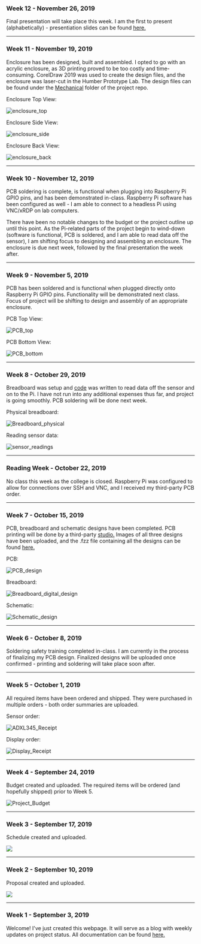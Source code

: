 <html>
 <head></head>
 <body>
  <h3 id="november-26-2019-week-12">Week 12 - November 26, 2019</h3>
  <p>Final presentation will take place this week. I am the first to present (alphabetically) - presentiation slides can be found <a href="https://github.com/Breezydust/ADXL345/blob/master/Documentation/ADXL345_Final_Presentation.pptx">here.</a></p>
  <hr>
  
  <h3 id="november-19-2019-week-11">Week 11 - November 19, 2019</h3>
  <p>Enclosure has been designed, built and assembled. I opted to go with an acrylic enclosure, as 3D printing proved to be too costly and time-consuming. CorelDraw 2019 was used to create the design files, and the enclosure was laser-cut in the Humber Prototype Lab. The design files can be found under the <a href="https://github.com/Breezydust/ADXL345/blob/master/Mechanical">Mechanical</a> folder of the project repo.</p>
  
  <p>Enclosure Top View:</p>
  <p><img src="/ADXL345/Images/ADXL345_Enclosure_Top.jpg" alt="enclosure_top"/></p>
  
  <p>Enclosure Side View:</p>
  <p><img src="/ADXL345/Images/ADXL345_Enclosure_Side.jpg" alt="enclosure_side"/></p>
  
  <p>Enclosure Back View:</p>
  <p><img src="/ADXL345/Images/ADXL345_Enclosure_Back.jpg" alt="enclosure_back"/></p>
  <hr>
  
  
  <h3 id="november-12-2019-week-10">Week 10 - November 12, 2019</h3>
  <p>PCB soldering is complete, is functional when plugging into Raspberry Pi GPIO pins, and has been demonstrated in-class. Raspberry Pi software has been configured as well - I am able to connect to a headless Pi using VNC/xRDP on lab computers. 
   
   
  There have been no notable changes to the budget or the project outline up until this point. As the Pi-related parts of the project begin to wind-down (software is functional, PCB is soldered, and I am able to read data off the sensor), I am shifting focus to designing and assembling an enclosure. The enclosure is due next week, followed by the final presentation the week after.</p>
  <hr>
  
  <h3 id="november-5-2019-week-9">Week 9 - November 5, 2019</h3>
  <p>PCB has been soldered and is functional when plugged directly onto Raspberry Pi GPIO pins. Functionality will be demonstrated next class. Focus of project will be shifting to design and assembly of an appropriate enclosure.</p>
   
  <p>PCB Top View:</p>
  <p><img src="/ADXL345/Images/ADXL345_PCB_Top.jpeg" alt="PCB_top"/></p>
  
  <p>PCB Bottom View:</p>
  <p><img src="/ADXL345/Images/ADXL345_PCB_Bottom.jpeg" alt="PCB_bottom"/></p>
  <hr>
  
  <h3 id="october-29-2019-week-8">Week 8 - October 29, 2019</h3>
  <p>Breadboard was setup and <a href="https://github.com/Breezydust/ADXL345/blob/master/Firmware/ADXL345.py">code</a> was written to read data off the sensor and on to the Pi. I have not run into any additional expenses thus far, and project is going smoothly. PCB soldering will be done next week.</p>
  
  <p>Physical breadboard:</p>
  <p><img src="/ADXL345/Images/Breadboard_setup_picture.png" alt="Breadboard_physical"/></p>
  
  <p>Reading sensor data:</p>
  <p><img src="/ADXL345/Images/ADXL345_test_screenshot.png" alt="sensor_readings"/></p>
  <hr>

  <h3 id="october-22-2019-week-reading">Reading Week - October 22, 2019</h3>
  <p>No class this week as the college is closed. Raspberry Pi was configured to allow for connections over SSH and VNC, and I received my third-party PCB order.</p>
  <hr>
  
   <h3 id="october-15-2019-week-7">Week 7 - October 15, 2019</h3>
   <p>PCB, breadboard and schematic designs have been completed. PCB printing will be done by a third-party <a href="https://aisler.net">studio.</a> Images of all three designs have been uploaded, and the .fzz file containing all the designs can be found <a href="https://github.com/Breezydust/ADXL345/blob/master/Electronics/ADXL345Breadboard.fzz">here.</a></p>
    
   <p>PCB:</p>
   <p><img src="/ADXL345/Images/PCBDesignImage.png" alt="PCB_design"/></p>
     
   <p>Breadboard:</p>
   <p><img src="/ADXL345/Images/BreadboardDigitalImage.png" alt="Breadboard_digital_design"/></p>
   
   <p>Schematic:</p>
   <p><img src="/ADXL345/Images/SchematicImage.png" alt="Schematic_design"/></p>
   <hr>
   
   <h3 id="october-8-2019-week-6">Week 6 - October 8, 2019</h3>
   <p>Soldering safety training completed in-class. I am currently in the process of finalizing my PCB design. Finalized designs will be uploaded once confirmed - printing and soldering will take place soon after.</p>
   <hr>
    
   <h3 id="october-1-2019-week-5">Week 5 - October 1, 2019</h3>
   <p>All required items have been ordered and shipped. They were purchased in multiple orders - both order summaries are uploaded.</p>
   <p>Sensor order:</p>
   <p><img src="/ADXL345/Images/Adafruit_ADXL345_Order_Redacted.png" alt="ADXL345_Receipt"/></p>
   <p>Display order:</p>
   <p><img src="/ADXL345/Images/Kuman_OLEDDisplay_Order_Redacted.png" alt="Display_Receipt"/></p>
   <hr>    

   <h3 id="september-24-2019-week-4">Week 4 - September 24, 2019</h3>
   <p>Budget created and uploaded. The required items will be ordered (and hopefully shipped) prior to Week 5.</p>
   <p><img src="/ADXL345/Images/ProjectBudgetImage.png" alt="Project_Budget"/></p>
   <hr>
    
   <h3 id="september-17-2019-week-3">Week 3 - September 17, 2019</h3>
   <p>Schedule created and uploaded.</p>
   <p><img src="/ADXL345/Images/ProjectTimelineImage.png"/></p>
   <hr>

   <h3 id="september-10-2019-week-2">Week 2 - September 10, 2019</h3>
   <p>Proposal created and uploaded.</p>
   <p><img src="/ADXL345/Images/ProjectProposalImage.png"/></p>
   <hr>

   <h3 id="september-03-2019-week-1">Week 1 - September 3, 2019</h3>
   <p>Welcome! I've just created this webpage. It will serve as a blog with weekly updates on project status. All documentation can be found <a href="https://github.com/Breezydust/ADXL345/tree/master/Documentation">here.</a></p>
   </body>
</html>
